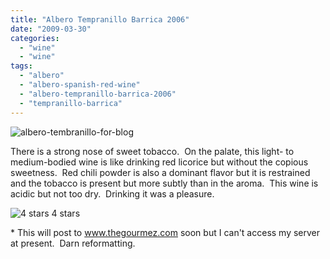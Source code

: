 ```yaml
---
title: "Albero Tempranillo Barrica 2006"
date: "2009-03-30"
categories:
  - "wine"
  - "wine"
tags:
  - "albero"
  - "albero-spanish-red-wine"
  - "albero-tempranillo-barrica-2006"
  - "tempranillo-barrica"
---
```


![albero-tembranillo-for-blog](http://www.rebeccagomezfarrell.com/wp-content/uploads/2009/03/albero-tembranillo-for-blog-300x200.jpg "albero-tembranillo-for-blog")

There is a strong nose of sweet tobacco.  On the palate, this light- to medium-bodied wine is like drinking red licorice but without the copious sweetness.  Red chili powder is also a dominant flavor but it is restrained and the tobacco is present but more subtly than in the aroma.  This wine is acidic but not too dry.  Drinking it was a pleasure.




<div class="caption">

![4 stars](http://www.rebeccagomezfarrell.com/wp-content/uploads/2009/02/rating_truffle1.gif "rating_truffle1") 4 stars</div>


\* This will post to www.thegourmez.com soon but I can't access my server at present.  Darn reformatting.
